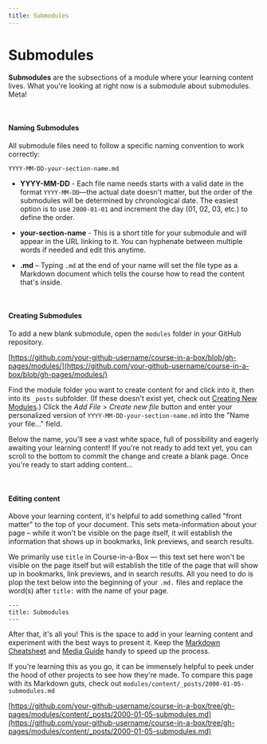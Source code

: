 ```yaml
---
title: Submodules
---
```


# Submodules

**Submodules** are the subsections of a module where your learning content lives. What you're looking at right now is a submodule about submodules. Meta!

<br>

#### Naming Submodules

All submodule files need to follow a specific naming convention to work correctly: 

`YYYY-MM-DD-your-section-name.md`

* **YYYY-MM-DD** - Each file name needs starts with a valid date in the format `YYYY-MM-DD`—the actual date doesn't matter, but the order of the submodules will be determined by chronological date. The easiest option is to use `2000-01-01` and increment the day (01, 02, 03, etc.) to define the order.

* **your-section-name** - This is a short title for your submodule and will appear in the URL linking to it. You can hyphenate between multiple words if needed and edit this anytime.

* **.md** – Typing `.md` at the end of your name will set the file type as a Markdown document which tells the course how to read the content that's inside. 

<br>

#### Creating Submodules 

To add a new blank submodule, open the `modules` folder in your GitHub repository. 

[https://github.com/your-github-username/course-in-a-box/blob/gh-pages/modules/](https://github.com/your-github-username/course-in-a-box/blob/gh-pages/modules/)

Find the module folder you want to create content for and click into it, then into its `_posts` subfolder. (If these doesn't exist yet, check out [Creating New Modules](../modules).) Click the *Add File* > *Create new file* button and enter your personalized version of `YYYY-MM-DD-your-section-name.md` into the "Name your file..." field.

Below the name, you'll see a vast white space, full of possibility and eagerly awaiting your learning content! If you're not ready to add text yet, you can scroll to the bottom to commit the change and create a blank page. Once you're ready to start adding content...

<br>

#### Editing content

Above your learning content, it's helpful to add something called "front matter" to the top of your document. This sets meta-information about your page – while it won't be visible on the page itself, it will establish the information that shows up in bookmarks, link previews, and search results.

We primarily use `title` in Course-in-a-Box — this text set here won't be visible on the page itself but will establish the title of the page that will show up in bookmarks, link previews, and in search results. All you need to do is plop the text below into the beginning of your `.md.` files and replace the word(s) after `title:` with the name of your page. 

```
---
title: Submodules
---
```

After that, it's all you! This is the space to add in your learning content and experiment with the best ways to present it. Keep the [Markdown Cheatsheet](../markdown) and [Media Guide](../media) handy to speed up the process.

If you're learning this as you go, it can be immensely helpful to peek under the hood of other projects to see how they're made. To compare this page with its Markdown guts, check out `modules/content/_posts/2000-01-05-submodules.md`

[https://github.com/your-github-username/course-in-a-box/tree/gh-pages/modules/content/_posts/2000-01-05-submodules.md](https://github.com/your-github-username/course-in-a-box/tree/gh-pages/modules/content/_posts/2000-01-05-submodules.md)

